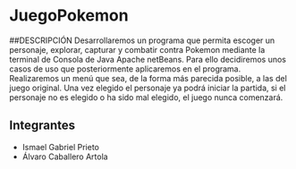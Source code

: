 # JuegoPokemon
##DESCRIPCIÓN
Desarrollaremos un programa que permita escoger un personaje, explorar, capturar y combatir contra Pokemon mediante la terminal de Consola de Java Apache netBeans.
Para ello decidiremos unos casos de uso que posteriormente aplicaremos en el programa.
Realizaremos un menú que sea, de la forma más parecida posible, a las del juego original. Una vez elegido el personaje ya podrá iniciar la partida, si el personaje no es elegido o ha sido mal elegido, el juego nunca comenzará.


## Integrantes
* Ismael Gabriel Prieto
* Álvaro Caballero Artola 

